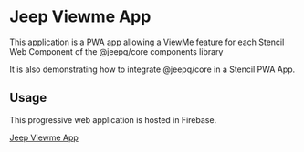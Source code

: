 # Jeep Viewme App

This application is a PWA app allowing a ViewMe feature for each Stencil Web Component of the @jeepq/core components library

It is also demonstrating how to integrate @jeepq/core in a Stencil PWA App.

## Usage
This progressive web application is hosted in Firebase.

[Jeep Viewme App](https://jeep-viewme-app.firebaseapp.com)

